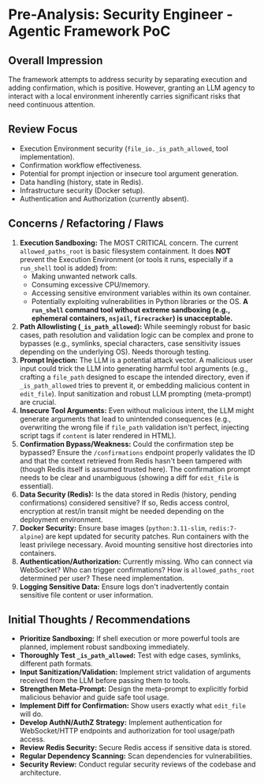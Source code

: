 # Pre-Analysis: Security Engineer - Agentic Framework PoC

## Overall Impression
The framework attempts to address security by separating execution and adding confirmation, which is positive. However, granting an LLM agency to interact with a local environment inherently carries significant risks that need continuous attention.

## Review Focus
*   Execution Environment security (`file_io._is_path_allowed`, tool implementation).
*   Confirmation workflow effectiveness.
*   Potential for prompt injection or insecure tool argument generation.
*   Data handling (history, state in Redis).
*   Infrastructure security (Docker setup).
*   Authentication and Authorization (currently absent).

## Concerns / Refactoring / Flaws
1.  **Execution Sandboxing:** The MOST CRITICAL concern. The current `allowed_paths_root` is basic filesystem containment. It does **NOT** prevent the Execution Environment (or tools it runs, especially if a `run_shell` tool is added) from:
    *   Making unwanted network calls.
    *   Consuming excessive CPU/memory.
    *   Accessing sensitive environment variables within its own container.
    *   Potentially exploiting vulnerabilities in Python libraries or the OS.
    **A `run_shell` command tool without extreme sandboxing (e.g., ephemeral containers, `nsjail`, `firecracker`) is unacceptable.**
2.  **Path Allowlisting (`_is_path_allowed`):** While seemingly robust for basic cases, path resolution and validation logic can be complex and prone to bypasses (e.g., symlinks, special characters, case sensitivity issues depending on the underlying OS). Needs thorough testing.
3.  **Prompt Injection:** The LLM is a potential attack vector. A malicious user input could trick the LLM into generating harmful tool arguments (e.g., crafting a `file_path` designed to escape the intended directory, even if `_is_path_allowed` tries to prevent it, or embedding malicious content in `edit_file`). Input sanitization and robust LLM prompting (meta-prompt) are crucial.
4.  **Insecure Tool Arguments:** Even without malicious intent, the LLM might generate arguments that lead to unintended consequences (e.g., overwriting the wrong file if `file_path` validation isn't perfect, injecting script tags if `content` is later rendered in HTML).
5.  **Confirmation Bypass/Weakness:** Could the confirmation step be bypassed? Ensure the `/confirmations` endpoint properly validates the ID and that the context retrieved from Redis hasn't been tampered with (though Redis itself is assumed trusted here). The confirmation prompt needs to be clear and unambiguous (showing a diff for `edit_file` is essential).
6.  **Data Security (Redis):** Is the data stored in Redis (history, pending confirmations) considered sensitive? If so, Redis access control, encryption at rest/in transit might be needed depending on the deployment environment.
7.  **Docker Security:** Ensure base images (`python:3.11-slim`, `redis:7-alpine`) are kept updated for security patches. Run containers with the least privilege necessary. Avoid mounting sensitive host directories into containers.
8.  **Authentication/Authorization:** Currently missing. Who can connect via WebSocket? Who can trigger confirmations? How is `allowed_paths_root` determined per user? These need implementation.
9.  **Logging Sensitive Data:** Ensure logs don't inadvertently contain sensitive file content or user information.

## Initial Thoughts / Recommendations
*   **Prioritize Sandboxing:** If shell execution or more powerful tools are planned, implement robust sandboxing immediately.
*   **Thoroughly Test `_is_path_allowed`:** Test with edge cases, symlinks, different path formats.
*   **Input Sanitization/Validation:** Implement strict validation of arguments received from the LLM before passing them to tools.
*   **Strengthen Meta-Prompt:** Design the meta-prompt to explicitly forbid malicious behavior and guide safe tool usage.
*   **Implement Diff for Confirmation:** Show users exactly what `edit_file` will do.
*   **Develop AuthN/AuthZ Strategy:** Implement authentication for WebSocket/HTTP endpoints and authorization for tool usage/path access.
*   **Review Redis Security:** Secure Redis access if sensitive data is stored.
*   **Regular Dependency Scanning:** Scan dependencies for vulnerabilities.
*   **Security Review:** Conduct regular security reviews of the codebase and architecture. 